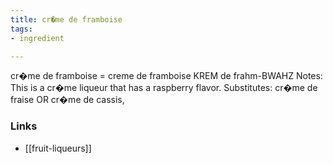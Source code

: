 ```yaml
---
title: cr�me de framboise
tags:
- ingredient

---
```

cr�me de framboise = creme de framboise KREM de frahm-BWAHZ Notes: This is a cr�me liqueur that has a raspberry flavor. Substitutes: cr�me de fraise OR cr�me de cassis,

### Links

* [[fruit-liqueurs]]
